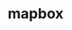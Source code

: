 ---
blog: https://www.mapbox.com/blog/
codehost: https://github.com/mapbox
facebook: https://www.facebook.com/Mapbox
images:
- mapbox-icon.svg
- mapbox-ar21.svg
logohandle: mapbox
sort: mapbox
tags:
- mapping
title: mapbox
twitter: https://x.com/mapbox
website: https://www.mapbox.com/
wikipedia: https://en.wikipedia.org/wiki/Mapbox
---